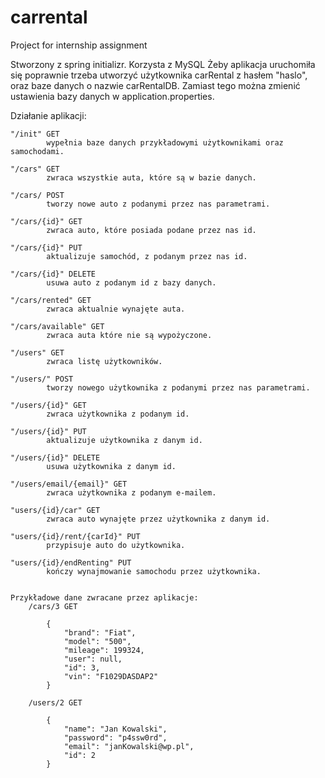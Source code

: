 # carrental
Project for internship assignment

Stworzony z spring initializr. Korzysta z MySQL
Żeby aplikacja uruchomiła się poprawnie trzeba utworzyć użytkownika carRental z hasłem "haslo", oraz baze danych o nazwie carRentalDB.
Zamiast tego można zmienić ustawienia bazy danych w application.properties.

Działanie aplikacji:

	
	"/init" GET
			wypełnia baze danych przykładowymi użytkownikami oraz samochodami.
		
	"/cars" GET
			zwraca wszystkie auta, które są w bazie danych.
	
	"/cars/ POST
			tworzy nowe auto z podanymi przez nas parametrami.
			
	"/cars/{id}" GET
			zwraca auto, które posiada podane przez nas id.
	
	"/cars/{id}" PUT
			aktualizuje samochód, z podanym przez nas id.
	
	"/cars/{id}" DELETE
			usuwa auto z podanym id z bazy danych.
			
	"/cars/rented" GET
			zwraca aktualnie wynajęte auta.
	
	"/cars/available" GET
			zwraca auta które nie są wypożyczone.
	
	"/users" GET
			zwraca listę użytkowników.
			
	"/users/" POST
			tworzy nowego użytkownika z podanymi przez nas parametrami.
	
	"/users/{id}" GET
			zwraca użytkownika z podanym id.
	
	"/users/{id}" PUT
			aktualizuje użytkownika z danym id.
	
	"/users/{id}" DELETE
			usuwa użytkownika z danym id.
	
	"/users/email/{email}" GET
			zwraca użytkownika z podanym e-mailem.
	
	"users/{id}/car" GET
			zwraca auto wynajęte przez użytkownika z danym id.
	
	"users/{id}/rent/{carId}" PUT
			przypisuje auto do użytkownika.
	
	"users/{id}/endRenting" PUT
			kończy wynajmowanie samochodu przez użytkownika.
			
	
	Przykładowe dane zwracane przez aplikacje:
		/cars/3 GET
		
			{
				"brand": "Fiat",
				"model": "500",
				"mileage": 199324,
				"user": null,
				"id": 3,
				"vin": "F1029DASDAP2"
			}
			
		/users/2 GET

			{
				"name": "Jan Kowalski",
				"password": "p4ssw0rd",
				"email": "janKowalski@wp.pl",
				"id": 2
			}
	
